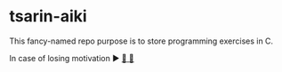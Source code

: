 # tsarin-aiki
This fancy-named repo purpose is to store programming exercises in C.

In case of losing motivation :arrow_forward:
<a href="https://www.youtube.com/watch?v=tas0O586t80" target="blank"> :musical_note: :musical_note:</a>
